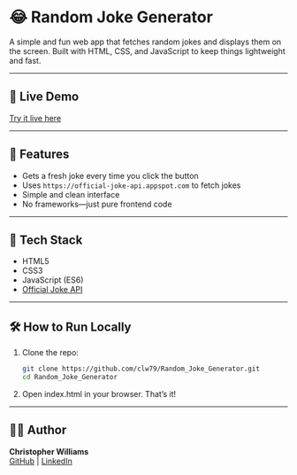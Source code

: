 # 😂 Random Joke Generator

A simple and fun web app that fetches random jokes and displays them on the screen. Built with HTML, CSS, and JavaScript to keep things lightweight and fast.

---

## 🚀 Live Demo

<a href="https://random-joke-gen-clw79.netlify.app" target="_blank">Try it live here</a>  

---

## 🎯 Features

- Gets a fresh joke every time you click the button  
- Uses `https://official-joke-api.appspot.com` to fetch jokes  
- Simple and clean interface  
- No frameworks—just pure frontend code

---

## 🧰 Tech Stack

- HTML5  
- CSS3  
- JavaScript (ES6)  
- [Official Joke API](https://official-joke-api.appspot.com)

---

## 🛠️ How to Run Locally

1. Clone the repo:

   ```bash
   git clone https://github.com/clw79/Random_Joke_Generator.git
   cd Random_Joke_Generator
2. Open index.html in your browser. That’s it!

---

## 🧑‍💻 Author

**Christopher Williams**  
[GitHub](https://github.com/clw79) | [LinkedIn](https://www.linkedin.com/in/clwilliamsdev)
